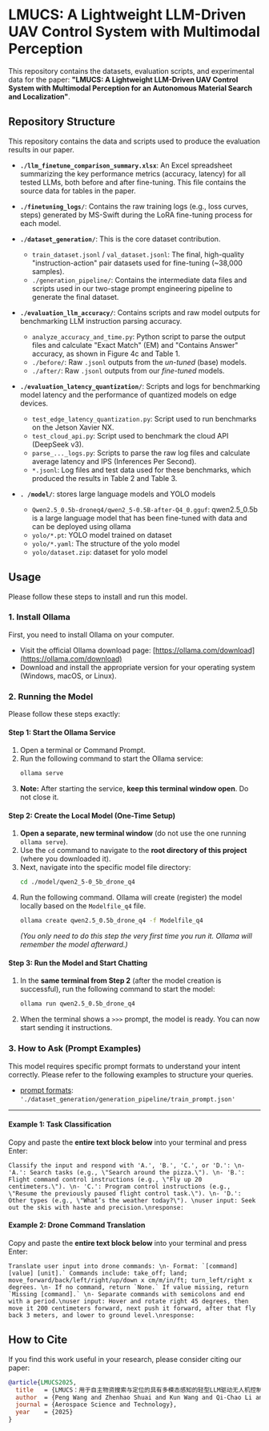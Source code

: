# LMUCS: A Lightweight LLM-Driven UAV Control System with Multimodal Perception

This repository contains the datasets, evaluation scripts, and experimental data for the paper: **"LMUCS: A Lightweight LLM-Driven UAV Control System with Multimodal Perception for an Autonomous Material Search and Localization"**.

## Repository Structure

This repository contains the data and scripts used to produce the evaluation results in our paper.

* **`./llm_finetune_comparison_summary.xlsx`**: An Excel spreadsheet summarizing the key performance metrics (accuracy, latency) for all tested LLMs, both before and after fine-tuning. This file contains the source data for tables in the paper.


* **`./finetuning_logs/`**: Contains the raw training logs (e.g., loss curves, steps) generated by MS-Swift during the LoRA fine-tuning process for each model.

* **`./dataset_generation/`**: This is the core dataset contribution.
    * `train_dataset.jsonl` / `val_dataset.jsonl`: The final, high-quality "instruction-action" pair datasets used for fine-tuning (~38,000 samples).
    * `./generation_pipeline/`: Contains the intermediate data files and scripts used in our two-stage prompt engineering pipeline to generate the final dataset.

* **`./evaluation_llm_accuracy/`**: Contains scripts and raw model outputs for benchmarking LLM instruction parsing accuracy.
    * `analyze_accuracy_and_time.py`: Python script to parse the output files and calculate "Exact Match" (EM) and "Contains Answer" accuracy, as shown in Figure 4c and Table 1.
    * `./before/`: Raw `.jsonl` outputs from the *un-tuned* (base) models.
    * `./after/`: Raw `.jsonl` outputs from our *fine-tuned* models.

* **`./evaluation_latency_quantization/`**: Scripts and logs for benchmarking model latency and the performance of quantized models on edge devices.
    * `test_edge_latency_quantization.py`: Script used to run benchmarks on the Jetson Xavier NX.
    * `test_cloud_api.py`: Script used to benchmark the cloud API (DeepSeek v3).
    * `parse_..._logs.py`: Scripts to parse the raw log files and calculate average latency and IPS (Inferences Per Second).
    * `*.jsonl`: Log files and test data used for these benchmarks, which produced the results in Table 2  and Table 3.

* **`. /model/`**: stores large language models and YOLO models
    * `Qwen2.5_0.5b-droneq4/qwen2_5-0.5B-after-Q4_0.gguf`: qwen2.5_0.5b is a large language model that has been fine-tuned with data and can be deployed using ollama
    * `yolo/*.pt`: YOLO model trained on dataset
    * `yolo/*.yaml`: The structure of the yolo model
    * `yolo/dataset.zip`: dataset for yolo model


## Usage

Please follow these steps to install and run this model.

### 1\. Install Ollama

First, you need to install Ollama on your computer.

  * Visit the official Ollama download page: [https://ollama.com/download](https://ollama.com/download)
  * Download and install the appropriate version for your operating system (Windows, macOS, or Linux).

### 2\. Running the Model

Please follow these steps exactly:

#### Step 1: Start the Ollama Service

1.  Open a terminal or Command Prompt.
2.  Run the following command to start the Ollama service:
    ```bash
    ollama serve
    ```
3.  **Note:** After starting the service, **keep this terminal window open**. Do not close it.

#### Step 2: Create the Local Model (One-Time Setup)

1.  **Open a separate, new terminal window** (do not use the one running `ollama serve`).
2.  Use the `cd` command to navigate to the **root directory of this project** (where you downloaded it).
3.  Next, navigate into the specific model file directory:
    ```bash
    cd ./model/qwen2_5-0_5b_drone_q4
    ```
4.  Run the following command. Ollama will create (register) the model locally based on the `Modelfile_q4` file.
    ```bash
    ollama create qwen2.5_0.5b_drone_q4 -f Modelfile_q4
    ```
    *(You only need to do this step the very first time you run it. Ollama will remember the model afterward.)*

#### Step 3: Run the Model and Start Chatting

1.  In the **same terminal from Step 2** (after the model creation is successful), run the following command to start the model:
    ```bash
    ollama run qwen2.5_0.5b_drone_q4
    ```
2.  When the terminal shows a `>>>` prompt, the model is ready. You can now start sending it instructions.

### 3\. How to Ask (Prompt Examples)

This model requires specific prompt formats to understand your intent correctly. Please refer to the following examples to structure your queries.

- [prompt formats](./dataset_generation/generation_pipeline/train_prompt.json): `'./dataset_generation/generation_pipeline/train_prompt.json'`

-----

#### Example 1: Task Classification

Copy and paste the **entire text block below** into your terminal and press Enter:

```
Classify the input and respond with 'A.', 'B.', 'C.', or 'D.': \n- 'A.': Search tasks (e.g., \"Search around the pizza.\"). \n- 'B.': Flight command control instructions (e.g., \"Fly up 20 centimeters.\"). \n- 'C.': Program control instructions (e.g., \"Resume the previously paused flight control task.\"). \n- 'D.': Other types (e.g., \"What’s the weather today?\"). \nuser input: Seek out the skis with haste and precision.\nresponse:
```

#### Example 2: Drone Command Translation

Copy and paste the **entire text block below** into your terminal and press Enter:

```
Translate user input into drone commands: \n- Format: `[command] [value] [unit].` Commands include: take_off; land; move_forward/back/left/right/up/down x cm/m/in/ft; turn_left/right x degrees. \n- If no command, return `None.` If value missing, return `Missing [command].` \n- Separate commands with semicolons and end with a period.\nuser input: Hover and rotate right 45 degrees, then move it 200 centimeters forward, next push it forward, after that fly back 3 meters, and lower to ground level.\nresponse:
```


## How to Cite

If you find this work useful in your research, please consider citing our paper:

```bibtex
@article{LMUCS2025,
  title   = {LMUCS：用于自主物资搜索与定位的具有多模态感知的轻型LLM驱动无人机控制系统 (LMUCS: A Lightweight LLM-Driven UAV Control System with Multimodal Perception for Autonomous Material Search and Localization)},
  author  = {Peng Wang and Zhenhao Shuai and Kun Wang and Qi-Chao Li and Jian-Wei Shuai and Fang-Fu Ye},
  journal = {Aerospace Science and Technology},
  year    = {2025}
}